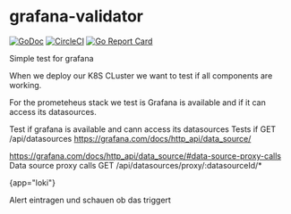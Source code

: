 # grafana-validator
[![GoDoc](https://godoc.org/github.com/christianwoehrle/grafana-validator?status.svg)](https://godoc.org/github.com/christianwoehrle/grafana-validator)
[![CircleCI](https://img.shields.io/circleci/project/github/christianwoehrle/grafana-validator.png)](https://circleci.com/gh/christianwoehrle/grafana-validator)
[![Go Report Card](https://goreportcard.com/badge/github.com/christianwoehrle/grafana-validator)](https://goreportcard.com/report/github.com/christianwoehrle/grafana-validator)


Simple test for grafana

When we deploy our K8S CLuster we want to test if all components are working.

For the prometeheus stack we test is Grafana is available and if it can access its datasources.


Test if grafana is available and cann access its datasources
Tests if 
GET /api/datasources
https://grafana.com/docs/http_api/data_source/

https://grafana.com/docs/http_api/data_source/#data-source-proxy-calls
Data source proxy calls
GET /api/datasources/proxy/:datasourceId/*

{app="loki"}



Alert eintragen und schauen ob das triggert



